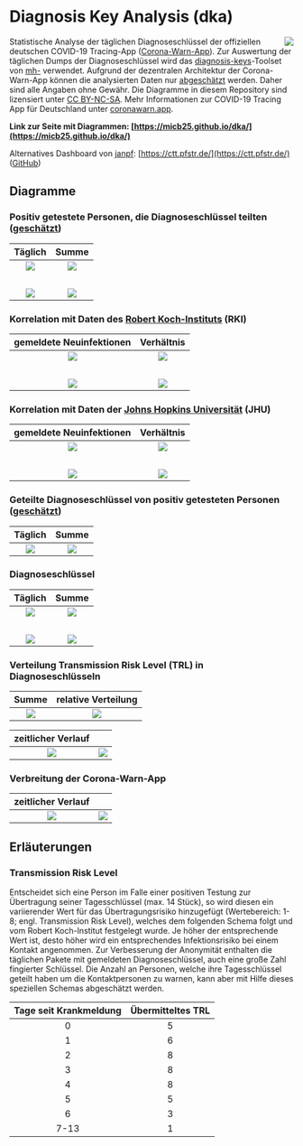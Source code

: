 # Diagnosis Key Analysis (dka)

<img align="right" src="images/CWA_title.png">

Statistische Analyse der täglichen Diagnoseschlüssel der offiziellen deutschen COVID-19 Tracing-App ([Corona-Warn-App](https://github.com/corona-warn-app)). Zur Auswertung der täglichen Dumps der Diagnoseschlüssel wird das [diagnosis-keys](https://github.com/mh-/diagnosis-keys)-Toolset von [mh-](https://github.com/mh-/) verwendet. Aufgrund der dezentralen Architektur der Corona-Warn-App können die analysierten Daten nur [abgeschätzt](https://github.com/corona-warn-app/cwa-documentation/issues/258#issuecomment-650760771) werden. Daher sind alle Angaben ohne Gewähr. Die Diagramme in diesem Repository sind lizensiert unter [CC BY-NC-SA](https://creativecommons.org/licenses/by-nc-sa/3.0/de/). Mehr Informationen zur COVID-19 Tracing App für Deutschland unter [coronawarn.app](https://www.coronawarn.app).

**Link zur Seite mit Diagrammen: [https://micb25.github.io/dka/](https://micb25.github.io/dka/)**

Alternatives Dashboard von [janpf](https://github.com/janpf): [https://ctt.pfstr.de/](https://ctt.pfstr.de/) ([GitHub](https://github.com/janpf/ctt))

## Diagramme 
### Positiv getestete Personen, die Diagnoseschlüssel teilten ([geschätzt](https://github.com/corona-warn-app/cwa-documentation/issues/258#issuecomment-650760771))
Täglich                           |  Summe
:--------------------------------:|:----------------------------------:
![](plot_num_users.png)           |  ![](plot_sum_users.png)
                                  |    
![](plot_num_users_7d.png)        |  ![](plot_empty.png)

### Korrelation mit Daten des [Robert Koch-Instituts](https://corona.rki.de/) (RKI)
gemeldete Neuinfektionen          | Verhältnis
:--------------------------------:|:----------------------------------:
![](plot_rki_cases.png)           |  ![](plot_rki_cwa_cases.png)
                                  |    
![](plot_rki_cwa_cases_7d.png)    |  ![](plot_empty.png)

### Korrelation mit Daten der [Johns Hopkins Universität](https://www.arcgis.com/apps/opsdashboard/index.html#/bda7594740fd40299423467b48e9ecf6) (JHU)
gemeldete Neuinfektionen          | Verhältnis
:--------------------------------:|:----------------------------------:
![](plot_jhu_cases.png)           |  ![](plot_jhu_cwa_cases.png)
                                  |    
![](plot_jhu_cwa_cases_7d.png)    |  ![](plot_empty.png)

### Geteilte Diagnoseschlüssel von positiv getesteten Personen ([geschätzt](https://github.com/corona-warn-app/cwa-documentation/issues/258#issuecomment-650760771))
Täglich                           |  Summe
:--------------------------------:|:----------------------------------:
 ![](plot_num_keys_submitted.png) |  ![](plot_sum_keys_submitted.png)

### Diagnoseschlüssel
Täglich                           |  Summe
:--------------------------------:|:----------------------------------:
 ![](plot_keys.png)               |  ![](plot_keys_sum.png)
                                  |    
 ![](plot_padding_multiplier.png) |  ![](plot_empty.png) 
 
### Verteilung Transmission Risk Level (TRL) in Diagnoseschlüsseln
Summe                             |  relative Verteilung
:--------------------------------:|:----------------------------------:
![](plot_TRL_histogram.png)       | ![](plot_TRL_histogram_relative.png)

zeitlicher Verlauf                |    
:--------------------------------:|:----------------------------------:
![](plot_TRL_daily_dist.png)      | ![](plot_empty.png) 

### Verbreitung der Corona-Warn-App
zeitlicher Verlauf                |    
:--------------------------------:|:----------------------------------:
![](plot_cwa_downloads.png)       | ![](plot_empty.png) 


## Erläuterungen

### Transmission Risk Level
Entscheidet sich eine Person im Falle einer positiven Testung zur Übertragung seiner Tagesschlüssel (max. 14 Stück), so wird diesen ein variierender Wert für das Übertragungsrisiko hinzugefügt (Wertebereich: 1-8; engl. Transmission Risk Level), welches dem folgenden Schema folgt und vom Robert Koch-Institut festgelegt wurde. Je höher der entsprechende Wert ist, desto höher wird ein entsprechendes Infektionsrisiko bei einem Kontakt angenommen. Zur Verbesserung der Anonymität enthalten die täglichen Pakete mit gemeldeten Diagnoseschlüssel, auch eine große Zahl fingierter Schlüssel. Die Anzahl an Personen, welche ihre Tagesschlüssel geteilt haben um die Kontaktpersonen zu warnen, kann aber mit Hilfe dieses speziellen Schemas abgeschätzt werden.

Tage seit Krankmeldung   | Übermitteltes TRL
:-----------------------:|:------------------:
0                        | 5
1                        | 6
2                        | 8
3                        | 8
4                        | 8
5                        | 5
6                        | 3
7-13                     | 1
